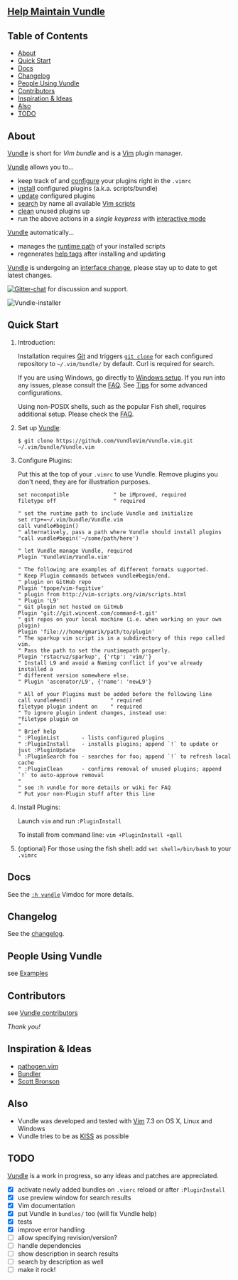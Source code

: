 ## [Help Maintain Vundle](https://github.com/VundleVim/Vundle.vim/issues/383)

## Table of Contents

- [About](#about)
- [Quick Start](#quick-start)
- [Docs](#docs)
- [Changelog](#changelog)
- [People Using Vundle](#people-using-vundle)
- [Contributors](#contributors)
- [Inspiration & Ideas](#inspiration--ideas)
- [Also](#also)
- [TODO](#todo)

## About

[Vundle] is short for _Vim bundle_ and is a [Vim] plugin manager.

[Vundle] allows you to...

* keep track of and [configure] your plugins right in the `.vimrc`
* [install] configured plugins (a.k.a. scripts/bundle)
* [update] configured plugins
* [search] by name all available [Vim scripts]
* [clean] unused plugins up
* run the above actions in a *single keypress* with [interactive mode]

[Vundle] automatically...

* manages the [runtime path] of your installed scripts
* regenerates [help tags] after installing and updating

[Vundle] is undergoing an [interface change], please stay up to date to get latest changes.

[![Gitter-chat](https://badges.gitter.im/VundleVim/Vundle.vim.svg)](https://gitter.im/VundleVim/Vundle.vim) for discussion and support.

![Vundle-installer](http://i.imgur.com/Rueh7Cc.png)

## Quick Start

1. Introduction:

   Installation requires [Git] and triggers [`git clone`] for each configured repository to `~/.vim/bundle/` by default.
   Curl is required for search.

   If you are using Windows, go directly to [Windows setup]. If you run into any issues, please consult the [FAQ].
   See [Tips] for some advanced configurations.

   Using non-POSIX shells, such as the popular Fish shell, requires additional setup. Please check the [FAQ].

2. Set up [Vundle]:

   `$ git clone https://github.com/VundleVim/Vundle.vim.git ~/.vim/bundle/Vundle.vim`

3. Configure Plugins:

   Put this at the top of your `.vimrc` to use Vundle. Remove plugins you don't need, they are for illustration purposes.

   ```vim
   set nocompatible              " be iMproved, required
   filetype off                  " required

   " set the runtime path to include Vundle and initialize
   set rtp+=~/.vim/bundle/Vundle.vim
   call vundle#begin()
   " alternatively, pass a path where Vundle should install plugins
   "call vundle#begin('~/some/path/here')

   " let Vundle manage Vundle, required
   Plugin 'VundleVim/Vundle.vim'

   " The following are examples of different formats supported.
   " Keep Plugin commands between vundle#begin/end.
   " plugin on GitHub repo
   Plugin 'tpope/vim-fugitive'
   " plugin from http://vim-scripts.org/vim/scripts.html
   " Plugin 'L9'
   " Git plugin not hosted on GitHub
   Plugin 'git://git.wincent.com/command-t.git'
   " git repos on your local machine (i.e. when working on your own plugin)
   Plugin 'file:///home/gmarik/path/to/plugin'
   " The sparkup vim script is in a subdirectory of this repo called vim.
   " Pass the path to set the runtimepath properly.
   Plugin 'rstacruz/sparkup', {'rtp': 'vim/'}
   " Install L9 and avoid a Naming conflict if you've already installed a
   " different version somewhere else.
   " Plugin 'ascenator/L9', {'name': 'newL9'}

   " All of your Plugins must be added before the following line
   call vundle#end()            " required
   filetype plugin indent on    " required
   " To ignore plugin indent changes, instead use:
   "filetype plugin on
   "
   " Brief help
   " :PluginList       - lists configured plugins
   " :PluginInstall    - installs plugins; append `!` to update or just :PluginUpdate
   " :PluginSearch foo - searches for foo; append `!` to refresh local cache
   " :PluginClean      - confirms removal of unused plugins; append `!` to auto-approve removal
   "
   " see :h vundle for more details or wiki for FAQ
   " Put your non-Plugin stuff after this line
   ```

4. Install Plugins:

   Launch `vim` and run `:PluginInstall`

   To install from command line: `vim +PluginInstall +qall`

5. (optional) For those using the fish shell: add `set shell=/bin/bash` to your `.vimrc`

## Docs

See the [`:h vundle`](https://github.com/VundleVim/Vundle.vim/blob/master/doc/vundle.txt) Vimdoc for more details.

## Changelog

See the [changelog](https://github.com/VundleVim/Vundle.vim/blob/master/changelog.md).

## People Using Vundle

see [Examples](https://github.com/VundleVim/Vundle.vim/wiki/Examples)

## Contributors

see [Vundle contributors](https://github.com/VundleVim/Vundle.vim/graphs/contributors)

*Thank you!*

## Inspiration & Ideas

* [pathogen.vim](http://github.com/tpope/vim-pathogen/)
* [Bundler](https://github.com/bundler/bundler)
* [Scott Bronson](http://github.com/bronson)

## Also

* Vundle was developed and tested with [Vim] 7.3 on OS X, Linux and Windows
* Vundle tries to be as [KISS](http://en.wikipedia.org/wiki/KISS_principle) as possible

## TODO
[Vundle] is a work in progress, so any ideas and patches are appreciated.

* [x] activate newly added bundles on `.vimrc` reload or after `:PluginInstall`
* [x] use preview window for search results
* [x] Vim documentation
* [x] put Vundle in `bundles/` too (will fix Vundle help)
* [x] tests
* [x] improve error handling
* [ ] allow specifying revision/version?
* [ ] handle dependencies
* [ ] show description in search results
* [ ] search by description as well
* [ ] make it rock!

[Vundle]:http://github.com/VundleVim/Vundle.vim
[Windows setup]:https://github.com/VundleVim/Vundle.vim/wiki/Vundle-for-Windows
[FAQ]:https://github.com/VundleVim/Vundle.vim/wiki
[Tips]:https://github.com/VundleVim/Vundle.vim/wiki/Tips-and-Tricks
[Vim]:http://www.vim.org
[Git]:http://git-scm.com
[`git clone`]:http://gitref.org/creating/#clone

[Vim scripts]:http://vim-scripts.org/vim/scripts.html
[help tags]:http://vimdoc.sourceforge.net/htmldoc/helphelp.html#:helptags
[runtime path]:http://vimdoc.sourceforge.net/htmldoc/options.html#%27runtimepath%27

[configure]:https://github.com/VundleVim/Vundle.vim/blob/v0.10.2/doc/vundle.txt#L126-L233
[install]:https://github.com/VundleVim/Vundle.vim/blob/v0.10.2/doc/vundle.txt#L234-L254
[update]:https://github.com/VundleVim/Vundle.vim/blob/v0.10.2/doc/vundle.txt#L255-L265
[search]:https://github.com/VundleVim/Vundle.vim/blob/v0.10.2/doc/vundle.txt#L266-L295
[clean]:https://github.com/VundleVim/Vundle.vim/blob/v0.10.2/doc/vundle.txt#L303-L318
[interactive mode]:https://github.com/VundleVim/Vundle.vim/blob/v0.10.2/doc/vundle.txt#L319-L360
[interface change]:https://github.com/VundleVim/Vundle.vim/blob/v0.10.2/doc/vundle.txt#L372-L396
